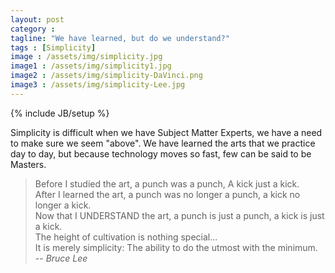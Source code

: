 ```yaml
---
layout: post
category :
tagline: "We have learned, but do we understand?"
tags : [Simplicity]
image : /assets/img/simplicity.jpg
image1 : /assets/img/simplicity1.jpg
image2 : /assets/img/simplicity-DaVinci.png
image3 : /assets/img/simplicity-Lee.jpg
---
```

{% include JB/setup %}

Simplicity is difficult when we have Subject Matter Experts, we have a need to make sure we seem "above". We have learned the arts that we practice day to day, but because technology moves so fast, few can be said to be Masters.

> Before I studied the art, a punch was a punch, A kick just a kick. <br>
> After I learned the art, a punch was no longer a punch, a kick no longer a kick. <br>
> Now that I UNDERSTAND the art, a punch is just a punch, a kick is just a kick. <br>
> The height of cultivation is nothing special... <br>
> It is merely simplicity: The ability to do the utmost with the minimum. <br>
> -- <cite>Bruce Lee</cite><br>

